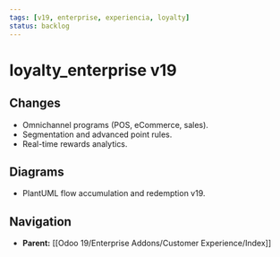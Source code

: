 ```yaml
---
tags: [v19, enterprise, experiencia, loyalty]
status: backlog
---
```

# loyalty_enterprise v19

## Changes
- Omnichannel programs (POS, eCommerce, sales).
- Segmentation and advanced point rules.
- Real-time rewards analytics.

## Diagrams
- PlantUML flow accumulation and redemption v19.






## Navigation
- **Parent:** [[Odoo 19/Enterprise Addons/Customer Experience/Index]]
